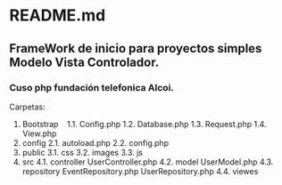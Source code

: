 # README.md
## FrameWork de inicio para proyectos simples Modelo Vista Controlador.
### Cuso php fundación telefonica Alcoi.

Carpetas:

1. Bootstrap
    1.1. Config.php
    1.2. Database.php
    1.3. Request.php
    1.4. View.php
2. config
    2.1. autoload.php
    2.2. config.php
3. public
    3.1. css
    3.2. images
    3.3. js
4. src
    4.1. controller
        UserController.php
    4.2. model
        UserModel.php
    4.3. repository
        EventRepository.php
        UserRepository.php
    4.4. viewes
